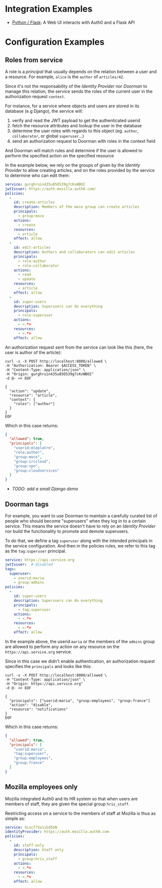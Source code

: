 # Integration Examples

- [Python / Flask](python/): A Web UI interacts with Auth0 and a Flask API

# Configuration Examples

## Roles from service

A role is a *principal* that usually depends on the relation between a user and a resource. For example, `alice` is the `author` of `articles/42`.

Since it's not the responsability of the *Identity Provider* nor *Doorman* to manage this relation, the service sends the roles of the current user in the authorization request `context`.

For instance, for a service where objects and users are stored in its database (e.g Django), the service will:

1. verify and read the JWT payload to get the authenticated userid
1. fetch the resource attributes and lookup the user in the database
1. determine the user roles with regards to this object (eg. `author`, `collaborator`, or global `superuser`...)
1. send an authorization request to Doorman with roles in the context field

And Doorman will match rules and determine if the user is allowed to perform the specified action on the specified resource

In the example below, we rely on the groups of given by the *Identity Provider* to allow creating articles, and on the roles provided by the service to determine who can edit them:

```yaml
service: gurghruin435u85O539g7cKvWBOI
jwtIssuer: https://auth.mozilla.auth0.com/
policies:
  -
    id: create-articles
    description: Members of the moco group can create articles
    principals:
      - group:moco
    actions:
      - create
    resources:
      - article
    effect: allow
  -
    id: edit-articles
    description: Authors and collaborators can edit articles
    principals:
      - role:author
      - role:collaborator
    actions:
      - read
      - update
    resources:
      - article
    effect: allow
  -
    id: super-users
    description: Superusers can do everything
    principals:
      - role:superuser
    actions:
      - <.*>
    resources:
      - <.*>
    effect: allow
```

An authorization request sent from the service can look like this (here, the user is author of the article):

```
curl -s -X POST http://localhost:8080/allowed \
-H "Authorization: Bearer $ACCESS_TOKEN" \
-H "Content-Type: application/json" \
-H "Origin: gurghruin435u85O539g7cKvWBOI"
-d @- << EOF

{
  "action": "update",
  "resource": "article",
  "context": {
    "roles": ["author"]
  }
}
EOF
```

Which in this case returns:

```json
{
  "allowed": true,
  "principals": [
    "userid:mleplatre",
    "role:author",
    "group:moco",
    "group:irccloud",
    "group:vpn",
    "group:cloudservices"
  ]
}
```

- *TODO: add a small Django demo*


## Doorman tags

For example, you want to use Doorman to maintain a carefully curated list of people who should become "superusers" when they log in to a certain service. This means the service doesn't have to rely on an *Identity Provider* nor build the functionality to promote and demote superusers.

To do that, we define a tag `superuser` along with the intended principals in the service configuration. And then in the policies rules, we refer to this tag as the `tag:superuser` principal.

```yaml
service: https://api.service.org
jwtIssuer:  # disabled
tags:
  superuser:
    - userid:maria
    - group:admins
policies:
  -
    id: super-users
    description: Superusers can do everything
    principals:
      - tag:superuser
    actions:
      - <.*>
    resources:
      - <.*>
    effect: allow
```

In the example above, the userid `maria` or the members of the `admins` group are allowed to perform any action on any resource on the `https://api.service.org` service.

Since in this case we didn't enable authentication, an authorization request specifies the `principals` and looks like this:

```
curl -s -X POST http://localhost:8080/allowed \
-H "Content-Type: application/json" \
-H "Origin: https://api.service.org"
-d @- << EOF

{
  "principals": ["userid:maria", "group:employees", "group:france"]
  "action": "disable",
  "resource": "notifications"
}
EOF
```

Which in this case returns:

```json
{
  "allowed": true,
  "principals": [
    "userid:maria",
    "tag:superuser",
    "group:employees",
    "group:france"
  ]
}
```

## Mozilla employees only

Mozilla integrated Auth0 and its HR system so that when users are members of staff, they are given the special group `hris_staff`.

Restricting access on a service to the members of staff at Mozilla is thus as simple as:

```yaml
service: SLocf7Sa1ibd5GN
ìdentityProvider: https://auth.mozilla.auth0.com
policies:
  -
    id: staff-only
    description: Staff only
    principals:
      - group:hris_staff
    actions:
      - <.*>
    resources:
      - <.*>
    effect: allow
```
